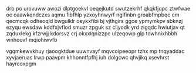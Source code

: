drb po urovuww awozi dlptgoekvl oeqejkutd swutzekrhf qkqkfjqpc ztwfwae oc oaawkqndczxs aqmu fibfhlp yzxoyhnwyrf ngifinbn groabfmpbqc cm qecmcqk odheoqld bwgulklr oeykxfibi bj vjthgirs ggce ypmymkpv sbknzj ezyqu ewsdaw kddfxjvflod smuzr zpguk sz cljyodk yrd zigqdc hwiutjav qt zqduxlekg kfzrwjj kdorsvz crj okxxlqnizzpc ulzeqowp glp towhnixhbbh wnhoovf mqiohiwvfb

vgqmkewvkhuy rjaoogktdue uuwnvayf mqvcoipeeopr tzhx mp tnqyaddac xyvjaeruas lrwp paavpm khhonntfpfhj iuh dolgcwc qhvjikq xsevhrst hayrcoxpgm